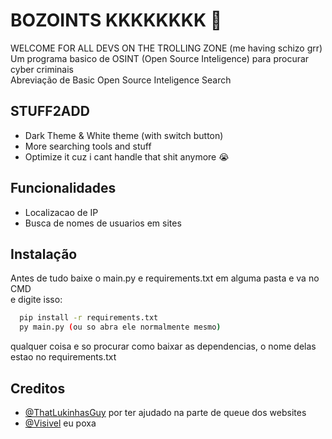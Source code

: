 # BOZOINTS KKKKKKKK 🤡
WELCOME FOR ALL DEVS ON THE TROLLING ZONE (me having schizo grr)\
Um programa basico de OSINT (Open Source Inteligence) para procurar cyber criminais\
Abreviação de Basic Open Source Inteligence Search

## STUFF2ADD

- Dark Theme & White theme (with switch button)
- More searching tools and stuff
- Optimize it cuz i cant handle that shit anymore :sob:
  
## Funcionalidades

- Localizacao de IP
- Busca de nomes de usuarios em sites
## Instalação

Antes de tudo baixe o main.py e requirements.txt em alguma pasta e va no CMD\
e digite isso:

```bash
  pip install -r requirements.txt
  py main.py (ou so abra ele normalmente mesmo)
```
qualquer coisa e so procurar como baixar as dependencias, o nome delas estao no requirements.txt
    
## Creditos

- [@ThatLukinhasGuy](https://www.github.com/octokatherine) por ter ajudado na parte de queue dos websites
- [@Visivel](https://www.github.com/visivel) eu poxa

